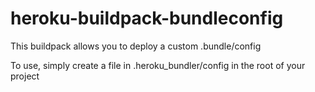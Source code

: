 # heroku-buildpack-bundleconfig

This buildpack allows you to deploy a custom .bundle/config

To use, simply create a file in .heroku_bundler/config in the root of your project
